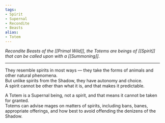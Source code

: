 ```yaml
---
tags:
- Spirit
- Supernal
- Recondite
- Beasts
alias:
- Totem
---
```


_Recondite Beasts of the [[Primal Wild]], the Totems are beings of [[Spirit]] that can be called upon with a [[Summoning]]._

---

They resemble spirits in most ways — they take the forms of animals and other natural phenomena.\
But unlike spirits from the Shadow, they have autonomy and choice.\
A spirit cannot be other than what it is, and that makes it predictable. 

A Totem is a Supernal being, not a spirit, and that means it cannot be taken for granted.\
Totems can advise mages on matters of spirits, including bans, banes, appropriate offerings, and how best to avoid offending the denizens of the Shadow.